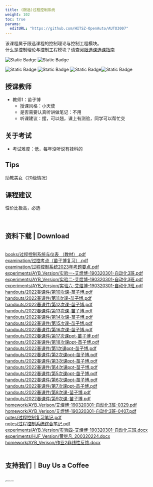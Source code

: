 ```yaml
---
title: (限选)过程控制系统
weight: 102
toc: true
params:
  editURL: "https://github.com/HITSZ-OpenAuto/AUTO3007"
---
```

该课程属于限选课程的控制理论与控制工程模块。
<br>
什么是控制理论与控制工程模块？请查阅[限选课选课指南](https://hoa.moe/blog/selecting-distributive-lessons/)

![Static Badge](https://img.shields.io/badge/%E8%80%83%E6%9F%A5%E8%AF%BE-green)  ![Static Badge](https://img.shields.io/badge/%E5%AD%A6%E5%88%86-3-moccasin)

![Static Badge](https://img.shields.io/badge/%E6%88%90%E7%BB%A9%E6%9E%84%E6%88%90（20级情况）-gold)  ![Static Badge](https://img.shields.io/badge/%E4%BD%9C%E4%B8%9A-20%25-wheat)  ![Static Badge](https://img.shields.io/badge/实验-40%25-wheat)![Static Badge](https://img.shields.io/badge/%E6%9C%9F%E6%9C%AB%E8%80%83%E8%AF%95-40%25-wheat) 


## 授课教师

- 教师1：苗子博
  - 授课风格：小天使
  - 是否需要认真听讲做笔记：不用
  - 听课建议：摆，可以翘，课上有测验，同学可以帮忙交

## 关于考试

- 考试难度：低，每年没听说有挂科的

## Tips

助教美女（20级情况）

## 课程建议

性价比极高，必选
<br>
<br>
<br>
<h2>资料下载 | Download</h2>
<br>
<a href="https://cdn.jsdelivr.net/gh/HITSZ-OpenAuto/AUTO3007/books/%E8%BF%87%E7%A8%8B%E6%8E%A7%E5%88%B6%E7%B3%BB%E7%BB%9F%E4%B8%8E%E4%BB%AA%E8%A1%A8%20%EF%BC%88%E6%95%99%E6%9D%90%EF%BC%89.pdf">books/过程控制系统与仪表 （教材）.pdf</a>
<br>
<a href="https://cdn.jsdelivr.net/gh/HITSZ-OpenAuto/AUTO3007/examination/%E8%BF%87%E6%8E%A7%E8%80%83%E7%82%B9%EF%BC%88%E8%8B%97%E5%AD%90%E5%8D%9A%E5%A4%8D%E4%B9%A0%EF%BC%89.pdf">examination/过控考点（苗子博复习）.pdf</a>
<br>
<a href="https://cdn.jsdelivr.net/gh/HITSZ-OpenAuto/AUTO3007/examination/%E8%BF%87%E7%A8%8B%E6%8E%A7%E5%88%B6%E7%B3%BB%E7%BB%9F2023%E5%B9%B4%E8%80%83%E9%A2%98%E8%A6%81%E7%82%B9.pdf">examination/过程控制系统2023年考题要点.pdf</a>
<br>
<a href="https://cdn.jsdelivr.net/gh/HITSZ-OpenAuto/AUTO3007/experiments/AYB_Version/%E5%AE%9E%E9%AA%8C%E4%B8%80-%E8%89%BE%E7%85%9C%E5%8D%9A-190320301-%E8%87%AA%E5%8A%A8%E5%8C%963%E7%8F%AD.pdf">experiments/AYB_Version/实验一-艾煜博-190320301-自动化3班.pdf</a>
<br>
<a href="https://cdn.jsdelivr.net/gh/HITSZ-OpenAuto/AUTO3007/experiments/AYB_Version/%E5%AE%9E%E9%AA%8C%E4%BA%8C-%E8%89%BE%E7%85%9C%E5%8D%9A-190320301-%E8%87%AA%E5%8A%A8%E5%8C%963%E7%8F%AD.pdf">experiments/AYB_Version/实验二-艾煜博-190320301-自动化3班.pdf</a>
<br>
<a href="https://cdn.jsdelivr.net/gh/HITSZ-OpenAuto/AUTO3007/experiments/AYB_Version/%E5%AE%9E%E9%AA%8C%E5%85%AD-%E8%89%BE%E7%85%9C%E5%8D%9A-190320301-%E8%87%AA%E5%8A%A8%E5%8C%963%E7%8F%AD.pdf">experiments/AYB_Version/实验六-艾煜博-190320301-自动化3班.pdf</a>
<br>
<a href="https://cdn.jsdelivr.net/gh/HITSZ-OpenAuto/AUTO3007/handouts/2022%E6%98%A5%E8%AF%BE%E4%BB%B6/%E7%AC%AC10%E6%AC%A1%E8%AF%BE-%E8%8B%97%E5%AD%90%E5%8D%9A.pdf">handouts/2022春课件/第10次课-苗子博.pdf</a>
<br>
<a href="https://cdn.jsdelivr.net/gh/HITSZ-OpenAuto/AUTO3007/handouts/2022%E6%98%A5%E8%AF%BE%E4%BB%B6/%E7%AC%AC11%E6%AC%A1%E8%AF%BE-%E8%8B%97%E5%AD%90%E5%8D%9A.pdf">handouts/2022春课件/第11次课-苗子博.pdf</a>
<br>
<a href="https://cdn.jsdelivr.net/gh/HITSZ-OpenAuto/AUTO3007/handouts/2022%E6%98%A5%E8%AF%BE%E4%BB%B6/%E7%AC%AC12%E6%AC%A1%E8%AF%BE-%E8%8B%97%E5%AD%90%E5%8D%9A.pdf">handouts/2022春课件/第12次课-苗子博.pdf</a>
<br>
<a href="https://cdn.jsdelivr.net/gh/HITSZ-OpenAuto/AUTO3007/handouts/2022%E6%98%A5%E8%AF%BE%E4%BB%B6/%E7%AC%AC13%E6%AC%A1%E8%AF%BE-%E8%8B%97%E5%AD%90%E5%8D%9A.pdf">handouts/2022春课件/第13次课-苗子博.pdf</a>
<br>
<a href="https://cdn.jsdelivr.net/gh/HITSZ-OpenAuto/AUTO3007/handouts/2022%E6%98%A5%E8%AF%BE%E4%BB%B6/%E7%AC%AC14%E6%AC%A1%E8%AF%BE-%E8%8B%97%E5%AD%90%E5%8D%9A.pdf">handouts/2022春课件/第14次课-苗子博.pdf</a>
<br>
<a href="https://cdn.jsdelivr.net/gh/HITSZ-OpenAuto/AUTO3007/handouts/2022%E6%98%A5%E8%AF%BE%E4%BB%B6/%E7%AC%AC15%E6%AC%A1%E8%AF%BE-%E8%8B%97%E5%AD%90%E5%8D%9A.pdf">handouts/2022春课件/第15次课-苗子博.pdf</a>
<br>
<a href="https://cdn.jsdelivr.net/gh/HITSZ-OpenAuto/AUTO3007/handouts/2022%E6%98%A5%E8%AF%BE%E4%BB%B6/%E7%AC%AC16%E6%AC%A1%E8%AF%BE-%E8%8B%97%E5%AD%90%E5%8D%9A.pdf">handouts/2022春课件/第16次课-苗子博.pdf</a>
<br>
<a href="https://cdn.jsdelivr.net/gh/HITSZ-OpenAuto/AUTO3007/handouts/2022%E6%98%A5%E8%AF%BE%E4%BB%B6/%E7%AC%AC17%E6%AC%A1%E8%AF%BEppt-%E8%8B%97%E5%AD%90%E5%8D%9A.pdf">handouts/2022春课件/第17次课ppt-苗子博.pdf</a>
<br>
<a href="https://cdn.jsdelivr.net/gh/HITSZ-OpenAuto/AUTO3007/handouts/2022%E6%98%A5%E8%AF%BE%E4%BB%B6/%E7%AC%AC18%E6%AC%A1%E8%AF%BEppt-%E8%8B%97%E5%AD%90%E5%8D%9A.pdf">handouts/2022春课件/第18次课ppt-苗子博.pdf</a>
<br>
<a href="https://cdn.jsdelivr.net/gh/HITSZ-OpenAuto/AUTO3007/handouts/2022%E6%98%A5%E8%AF%BE%E4%BB%B6/%E7%AC%AC1%E6%AC%A1%E8%AF%BEppt-%E8%8B%97%E5%AD%90%E5%8D%9A.pdf">handouts/2022春课件/第1次课ppt-苗子博.pdf</a>
<br>
<a href="https://cdn.jsdelivr.net/gh/HITSZ-OpenAuto/AUTO3007/handouts/2022%E6%98%A5%E8%AF%BE%E4%BB%B6/%E7%AC%AC2%E6%AC%A1%E8%AF%BEppt-%E8%8B%97%E5%AD%90%E5%8D%9A.pdf">handouts/2022春课件/第2次课ppt-苗子博.pdf</a>
<br>
<a href="https://cdn.jsdelivr.net/gh/HITSZ-OpenAuto/AUTO3007/handouts/2022%E6%98%A5%E8%AF%BE%E4%BB%B6/%E7%AC%AC3%E6%AC%A1%E8%AF%BEppt-%E8%8B%97%E5%AD%90%E5%8D%9A.pdf">handouts/2022春课件/第3次课ppt-苗子博.pdf</a>
<br>
<a href="https://cdn.jsdelivr.net/gh/HITSZ-OpenAuto/AUTO3007/handouts/2022%E6%98%A5%E8%AF%BE%E4%BB%B6/%E7%AC%AC4%E6%AC%A1%E8%AF%BEppt-%E8%8B%97%E5%AD%90%E5%8D%9A.pdf">handouts/2022春课件/第4次课ppt-苗子博.pdf</a>
<br>
<a href="https://cdn.jsdelivr.net/gh/HITSZ-OpenAuto/AUTO3007/handouts/2022%E6%98%A5%E8%AF%BE%E4%BB%B6/%E7%AC%AC5%E6%AC%A1%E8%AF%BEppt-%E8%8B%97%E5%AD%90%E5%8D%9A.pdf">handouts/2022春课件/第5次课ppt-苗子博.pdf</a>
<br>
<a href="https://cdn.jsdelivr.net/gh/HITSZ-OpenAuto/AUTO3007/handouts/2022%E6%98%A5%E8%AF%BE%E4%BB%B6/%E7%AC%AC6%E6%AC%A1%E8%AF%BEppt-%E8%8B%97%E5%AD%90%E5%8D%9A.pdf">handouts/2022春课件/第6次课ppt-苗子博.pdf</a>
<br>
<a href="https://cdn.jsdelivr.net/gh/HITSZ-OpenAuto/AUTO3007/handouts/2022%E6%98%A5%E8%AF%BE%E4%BB%B6/%E7%AC%AC7%E6%AC%A1%E8%AF%BEppt-%E8%8B%97%E5%AD%90%E5%8D%9A.pdf">handouts/2022春课件/第7次课ppt-苗子博.pdf</a>
<br>
<a href="https://cdn.jsdelivr.net/gh/HITSZ-OpenAuto/AUTO3007/handouts/2022%E6%98%A5%E8%AF%BE%E4%BB%B6/%E7%AC%AC8%E6%AC%A1%E8%AF%BE-%E8%8B%97%E5%AD%90%E5%8D%9A.pdf">handouts/2022春课件/第8次课-苗子博.pdf</a>
<br>
<a href="https://cdn.jsdelivr.net/gh/HITSZ-OpenAuto/AUTO3007/handouts/2022%E6%98%A5%E8%AF%BE%E4%BB%B6/%E7%AC%AC9%E6%AC%A1%E8%AF%BE-%E8%8B%97%E5%AD%90%E5%8D%9A.pdf">handouts/2022春课件/第9次课-苗子博.pdf</a>
<br>
<a href="https://cdn.jsdelivr.net/gh/HITSZ-OpenAuto/AUTO3007/homework/AYB_Verison/%E8%89%BE%E7%85%9C%E5%8D%9A-190320301-%E8%87%AA%E5%8A%A8%E5%8C%963%E7%8F%AD-0329.pdf">homework/AYB_Verison/艾煜博-190320301-自动化3班-0329.pdf</a>
<br>
<a href="https://cdn.jsdelivr.net/gh/HITSZ-OpenAuto/AUTO3007/homework/AYB_Verison/%E8%89%BE%E7%85%9C%E5%8D%9A-190320301-%E8%87%AA%E5%8A%A8%E5%8C%963%E7%8F%AD-0407.pdf">homework/AYB_Verison/艾煜博-190320301-自动化3班-0407.pdf</a>
<br>
<a href="https://cdn.jsdelivr.net/gh/HITSZ-OpenAuto/AUTO3007/notes/%E8%BF%87%E7%A8%8B%E6%8E%A7%E5%88%B6%E5%A4%8D%E4%B9%A0%E7%AC%94%E8%AE%B0.pdf">notes/过程控制复习笔记.pdf</a>
<br>
<a href="https://cdn.jsdelivr.net/gh/HITSZ-OpenAuto/AUTO3007/notes/%E8%BF%87%E7%A8%8B%E6%8E%A7%E5%88%B6%E7%B3%BB%E7%BB%9F%E7%BB%BC%E5%90%88%E7%AC%94%E8%AE%B0.pdf">notes/过程控制系统综合笔记.pdf</a>
<br>
<a href="https://github.com/HITSZ-OpenAuto/AUTO3007/raw/main/experiments/AYB_Version/%E5%AE%9E%E9%AA%8C%E5%9B%9B-%E8%89%BE%E7%85%9C%E5%8D%9A-190320301-%E8%87%AA%E5%8A%A8%E5%8C%96%E4%B8%89%E7%8F%AD.docx">experiments/AYB_Version/实验四-艾煜博-190320301-自动化三班.docx</a>
<br>
<a href="https://github.com/HITSZ-OpenAuto/AUTO3007/raw/main/experiments/HJF_Version/%E9%BB%84%E7%BB%A7%E5%87%A1_200320224.docx">experiments/HJF_Version/黄继凡_200320224.docx</a>
<br>
<a href="https://github.com/HITSZ-OpenAuto/AUTO3007/raw/main/homework/AYB_Verison/%E4%BD%9C%E4%B8%9A2%E9%9D%9E%E7%BA%BF%E6%80%A7%E5%8F%8D%E9%A6%88.docx">homework/AYB_Verison/作业2非线性反馈.docx</a>
<br>
<br>
<h2>支持我们｜Buy Us a Coffee</h2>
<br>
<img src="https://mitcher-1316637614.cos.ap-nanjing.myqcloud.com/hoa/20231112170457.png?imageSlim" alt="Reward_Code" style="zoom:25%; display: block; margin: 0 auto;" />            